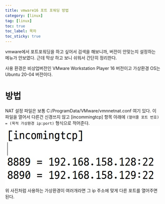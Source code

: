 ```yaml
---
title: vmware16 포트 포워딩 방법
category: [linux]
tag: [linux]
toc: true
toc_label: 목차
toc_sticky: true
---
```

vmware에서 포트포워딩을 하고 싶어서 검색을 해보니까, 버전이 안맞는지 설정하는 메뉴가 안보였다.
근데 막상 하고 보니 쉬워서 간단히 정리한다.   

사용 환경은 비상업버전인 VMware Workstation Player 16 버전이고 가상환경 OS는 Ubuntu 20-04 버전이다.

# 방법
NAT 설정 파일은 보통 C:/ProgramData/VMware/vmnnetnat.conf 여기 있다. 이 파일을 열어서 다른건 신경쓰지 않고 [incommingtcp] 항목 아래에 ```(열어줄 포트 번호) = (목적 가상환경 ip:port)``` 형식으로 적어준다.   
![example](/assets/vmware/example.jpg)   
위 사진처럼 사용하는 가상환경이 여러개라면 그 ip 주소에 맞게 다른 포트를 열어주면 된다.